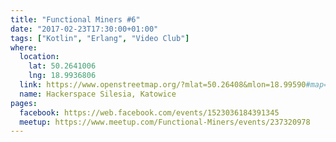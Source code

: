 ```yaml
---
title: "Functional Miners #6"
date: "2017-02-23T17:30:00+01:00"
tags: ["Kotlin", "Erlang", "Video Club"]
where:
  location:
    lat: 50.2641006
    lng: 18.9936806
  link: https://www.openstreetmap.org/?mlat=50.26408&mlon=18.99590#map=19/50.26408/18.99590
  name: Hackerspace Silesia, Katowice
pages:
  facebook: https://web.facebook.com/events/1523036184391345
  meetup: https://www.meetup.com/Functional-Miners/events/237320978
---
```

